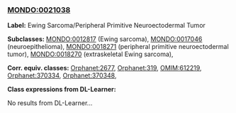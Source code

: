 
### [MONDO:0021038](http://purl.obolibrary.org/obo/MONDO_0021038)
**Label:** Ewing Sarcoma/Peripheral Primitive Neuroectodermal Tumor

**Subclasses:** [MONDO:0012817](http://purl.obolibrary.org/obo/MONDO_0012817) (Ewing sarcoma), [MONDO:0017046](http://purl.obolibrary.org/obo/MONDO_0017046) (neuroepithelioma), [MONDO:0018271](http://purl.obolibrary.org/obo/MONDO_0018271) (peripheral primitive neuroectodermal tumor), [MONDO:0018270](http://purl.obolibrary.org/obo/MONDO_0018270) (extraskeletal Ewing sarcoma), 

**Corr. equiv. classes:** [Orphanet:2677](http://www.orpha.net/ORDO/Orphanet_2677), [Orphanet:319](http://www.orpha.net/ORDO/Orphanet_319), [OMIM:612219](http://purl.obolibrary.org/obo/OMIM_612219), [Orphanet:370334](http://www.orpha.net/ORDO/Orphanet_370334), [Orphanet:370348](http://www.orpha.net/ORDO/Orphanet_370348), 

**Class expressions from DL-Learner:**

No results from DL-Learner...



